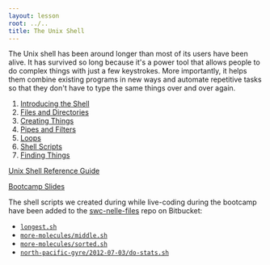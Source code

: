 ```yaml
---
layout: lesson
root: ../..
title: The Unix Shell
---
```

The Unix shell has been around longer than most of its users have been alive.
It has survived so long because it's a power tool
that allows people to do complex things with just a few keystrokes.
More importantly,
it helps them combine existing programs in new ways
and automate repetitive tasks
so that they don't have to type the same things over and over again.

<div class="toc" markdown="1">

1.  [Introducing the Shell](00-intro.html)
2.  [Files and Directories](01-filedir.html)
3.  [Creating Things](02-create.html)
4.  [Pipes and Filters](03-pipefilter.html)
5.  [Loops](04-loop.html)
6.  [Shell Scripts](05-script.html)
7.  [Finding Things](06-find.html)

</div>

[Unix Shell Reference Guide](../ref/01-shell.html)

[Bootcamp Slides](../../teaching_notes/Shell_notes.pdf)

The shell scripts we created during while live-coding during the bootcamp have been added to the [swc-nelle-files](https://bitbucket.org/douglatornell/swc-nelle-files) repo on Bitbucket:

* [`longest.sh`](https://bitbucket.org/douglatornell/swc-nelle-files/src/tip/longest.sh)
* [`more-molecules/middle.sh`](https://bitbucket.org/douglatornell/swc-nelle-files/src/tip/more-molecules/middle.sh)
* [`more-molecules/sorted.sh`](https://bitbucket.org/douglatornell/swc-nelle-files/src/tip/more-molecules/sorted.sh)
* [`north-pacific-gyre/2012-07-03/do-stats.sh`](https://bitbucket.org/douglatornell/swc-nelle-files/src/tip/north-pacific-gyre/2012-07-03/do-stats.sh)
